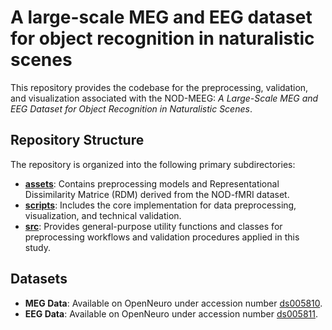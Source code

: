 # A large-scale MEG and EEG dataset for object recognition in naturalistic scenes
This repository provides the codebase for the preprocessing, validation, and visualization associated with the NOD-MEEG: *A Large-Scale MEG and EEG Dataset for Object Recognition in Naturalistic Scenes*.

## Repository Structure

The repository is organized into the following primary subdirectories:

- **[assets](https://github.com/colehank/NOD-MEEG/tree/main/assets)**: Contains preprocessing models and Representational Dissimilarity Matrice (RDM) derived from the NOD-fMRI dataset.
- **[scripts](https://github.com/colehank/NOD-MEEG/tree/main/scripts)**: Includes the core implementation for data preprocessing, visualization, and technical validation.
- **[src](https://github.com/colehank/NOD-MEEG/tree/main/src)**: Provides general-purpose utility functions and classes for preprocessing workflows and validation procedures applied in this study.

## Datasets

- **MEG Data**: Available on OpenNeuro under accession number [ds005810](https://openneuro.org/datasets/ds005810).  
- **EEG Data**: Available on OpenNeuro under accession number [ds005811](https://openneuro.org/datasets/ds005811).  

